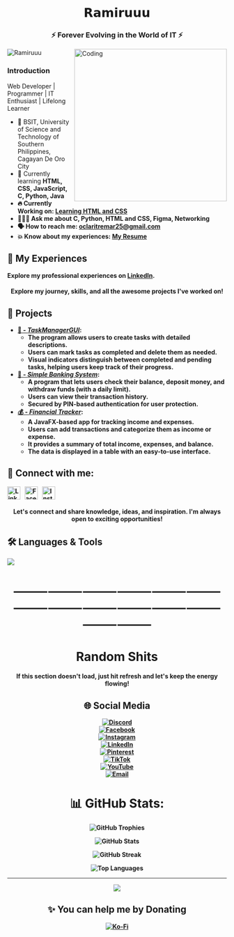 <h1 align="center">𝗥𝗮𝗺𝗶𝗿𝘂𝘂𝘂</h1>
<h3 align="center">⚡ Forever Evolving in the World of IT ⚡</h3>
<img align="right" alt="Coding" width="350" src="https://media.giphy.com/media/g2jj9VAIBluIreVNsb/giphy.gif?cid=ecf05e475uochohj3sm51hxit1cz6hx2swb2rx4yw49m6w6a&ep=v1_gifs_search&rid=giphy.gif&ct=g">

<p align="left"> <img src="https://komarev.com/ghpvc/?username=Ramiruuu&label=Profile%20views&color=0e75b6&style=flat" alt="Ramiruuu" /> </p>

<h3 align="left">Introduction</h3>
<p>Web Developer | Programmer | IT Enthusiast | Lifelong Learner</p> 

<ul>
  <li>🧩 BSIT, University of Science and Technology of Southern Philippines, Cagayan De Oro City </li>
  <li>🌱 Currently learning <strong> HTML, CSS, JavaScript, <strong>C, Python, Java </strong></li>
  <li>🔥 Currently Working on: <a href="https://github.com/Ramiruuu/Learning-HTML-CSS"><strong>Learning HTML and CSS </strong></a></li> 
  <li>🧑🏻‍💻 Ask me about <strong>C, Python, HTML and CSS, Figma, Networking </strong></li>
  <li>🗣️ How to reach me: <a href="mailto:oclaritremar25@gmail.com">oclaritremar25@gmail.com</a></li>
  <li>💥 Know about my experiences: <a href="https://drive.google.com/drive/folders/1NTEWjaEGll3UfJCqa3J_6OZcm9KgJLQd?usp=sharing" target="_blank"> My Resume</a></li>
</ul>

## 💼 My Experiences

Explore my professional experiences on [LinkedIn](https://www.linkedin.com/in/oclarit-remar-986828350).

<h4 align="center">Explore my journey, skills, and all the awesome projects I've worked on!</h4>

## 🎯 Projects
<ul> 
  <li>  
    <a href="https://github.com/Ramiruuu/TaskManagerGUI">📝 - <i>TaskManagerGUI</i></a>:  
    <ul>
      <li>The program allows users to create tasks with detailed descriptions.</li>  
      <li>Users can mark tasks as completed and delete them as needed.</li>  
      <li>Visual indicators distinguish between completed and pending tasks, helping users keep track of their progress.</li>  
    </ul>  
  </li>  

  <li>  
    <a href="https://github.com/Ramiruuu/Simple-Banking-System-">🏦 - <i>Simple Banking System</i></a>:  
    <ul>
      <li>A program that lets users check their balance, deposit money, and withdraw funds (with a daily limit).</li>  
      <li>Users can view their transaction history.</li>  
      <li>Secured by PIN-based authentication for user protection.</li>  
    </ul>  
  </li>  

  <li>  
    <a href="https://github.com/Ramiruuu/FinancialAppTracker">💰 - <i>Financial Tracker</i></a>:  
    <ul>
      <li>A JavaFX-based app for tracking income and expenses.</li>  
      <li>Users can add transactions and categorize them as income or expense.</li>  
      <li>It provides a summary of total income, expenses, and balance.</li>  
      <li>The data is displayed in a table with an easy-to-use interface.</li>  
    </ul>  
  </li>  
</ul>

## 🔗 Connect with me:

<p align="left" style="display: flex; gap: 10px;">
  
  <a href="https://www.linkedin.com/in/oclarit-remar-986828350/" target="_blank">
    <img src="https://raw.githubusercontent.com/rahuldkjain/github-profile-readme-generator/master/src/images/icons/Social/linked-in-alt.svg" alt="LinkedIn" height="30" width="30" />
  </a>

  <a href="https://www.facebook.com/profile.php?id=61551327145190" target="_blank">
    <img src="https://raw.githubusercontent.com/rahuldkjain/github-profile-readme-generator/master/src/images/icons/Social/facebook.svg" alt="Facebook" height="30" width="30" />
  </a>

  <a href="https://www.instagram.com/lluv.ramiruuu/?igsh=ZnZqYXUyNm9qN25p#" target="_blank">
    <img src="https://raw.githubusercontent.com/rahuldkjain/github-profile-readme-generator/master/src/images/icons/Social/instagram.svg" alt="Instagram" height="30" width="30" />
  </a>
</p>

<h4 align="center">Let's connect and share knowledge, ideas, and inspiration. I'm always open to exciting opportunities!</h4>


<p align="center">
  <h2> 🛠️ Languages & Tools</h2>
  <a href="https://skillicons.dev">
    <img src="https://skillicons.dev/icons?i=html,css,js,c,python,java,mysql,figma,github,kali,pycharm,vscode,wordpress,linux,typescript,discord,gmail,php,  &perline=7" />
  </a>
</p>

<h1 align="center">⸻⸻⸻⸻⸻⸻⸻⸻⸻⸻⸻⸻⸻⸻</h1>
<h1 align="center">Random Shits</h1>
<div align="center">

<h4 align="center">If this section doesn't load, just hit refresh and let's keep the energy flowing!</h1>

## 🌐 Social Media
[![Discord](https://img.shields.io/badge/Discord-%237289DA.svg?logo=discord&logoColor=white)](https://discord.gg/REaWBdkw)  
[![Facebook](https://img.shields.io/badge/Facebook-%231877F2.svg?logo=Facebook&logoColor=white)](https://www.facebook.com/profile.php?id=61551327145190)  
[![Instagram](https://img.shields.io/badge/Instagram-%23E4405F.svg?logo=Instagram&logoColor=white)](https://www.instagram.com/lluv.ramiruuu)  
[![LinkedIn](https://img.shields.io/badge/LinkedIn-%230077B5.svg?logo=linkedin&logoColor=white)](https://www.linkedin.com/in/oclarit-remar-986828350)  
[![Pinterest](https://img.shields.io/badge/Pinterest-%23E60023.svg?logo=Pinterest&logoColor=white)](https://pin.it/5Ae3WgFek)  
[![TikTok](https://img.shields.io/badge/TikTok-%23000000.svg?logo=TikTok&logoColor=white)](https://www.tiktok.com/@ilymyally?_t=ZS-8tqZTHTUkqu&_r=1)  
[![YouTube](https://img.shields.io/badge/YouTube-%23FF0000.svg?logo=YouTube&logoColor=white)](https://youtube.com/@animixdotkom)  
[![Email](https://img.shields.io/badge/Email-D14836?logo=gmail&logoColor=white)](mailto:oclaritremar01@gmail.com)

# 📊 GitHub Stats:

![GitHub Trophies](https://github-profile-trophy.vercel.app/?username=Ramiruuu&theme=radical&no-frame=false&no-bg=true&margin-w=4)

![GitHub Stats](https://github-readme-stats.vercel.app/api?username=Ramiruuu&theme=dark&hide_border=false&include_all_commits=false&count_private=false)<br/>

![GitHub Streak](https://github-readme-streak-stats.herokuapp.com/?user=Ramiruuu&theme=dark&hide_border=false)<br/>

![Top Languages](https://github-readme-stats.vercel.app/api/top-langs/?username=Ramiruuu&theme=dark&hide_border=false&include_all_commits=false&count_private=false&layout=compact)

---
[![](https://visitcount.itsvg.in/api?id=Ramiruuu&icon=0&color=0)](https://visitcount.itsvg.in)

## ✨ You can help me by Donating 
  [![Ko-Fi](https://img.shields.io/badge/Ko--fi-F16061?style=for-the-badge&logo=ko-fi&logoColor=white)](https://ko-fi.com/https://ko-fi.com/oclaritremar)
